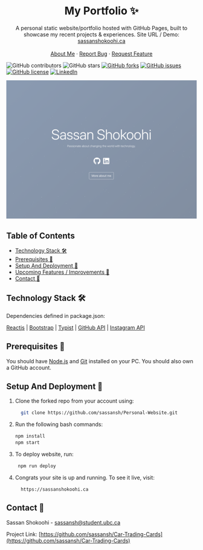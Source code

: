 <!-- PROJECT LOGO -->
<br />
<p align="center">
  <h1 align="center">My Portfolio ✨</h1>

  <p align="center">
    A personal static website/portfolio hosted with GitHub Pages, built to showcase my recent projects & experiences. Site URL / Demo: 
    <a href="https://sasssanshokoohi.ca">sassanshokoohi.ca</a>
    <br />
    <br />
    <a href="https://sassanshokoohi.ca">About Me</a>
    ·
    <a href="https://github.com/sassansh/Personal-Website/issues">Report Bug</a>
    ·
    <a href="https://github.com/sassansh/Personal-Website/issues">Request Feature</a>
  </p>
</p>

![GitHub contributors](https://img.shields.io/github/contributors/sassansh/Personal-Website?color=ffcc66&style=for-the-badge)
![GitHub stars](https://img.shields.io/github/stars/sassansh/Personal-Website?color=ffcc66&style=for-the-badge)
[![GitHub forks](https://img.shields.io/github/forks/sassansh/Personal-Website?style=for-the-badge)](https://github.com/hashirshoaeb/star_book/network)
[![GitHub issues](https://img.shields.io/github/issues/sassansh/Personal-Website?color=ffcc66&style=for-the-badge)](https://github.com/hashirshoaeb/star_book/issues)
[![GitHub license](https://img.shields.io/github/license/sassansh/Personal-Website?style=for-the-badge)](https://github.com/sassansh/Personal-Website/blob/master/LICENSE)
[![LinkedIn](https://img.shields.io/badge/-LinkedIn-black.svg?style=for-the-badge&logo=linkedin&colorB=555])](https://www.linkedin.com/in/sassanshokoohi/)

[![Site preview](/public/social-image.png)](https://sassanshokoohi.ca/)

## Table of Contents

- [Technology Stack 🛠️](#technology-stack-)
- [Prerequisites 🍪](#prerequisites-)
- [Setup And Deployment 🔧](#setup-and-deployment-)
- [Upcoming Features / Improvements 🔗](#upcoming-features-/-improvements-)
- [Contact 📧](#contact-)

## Technology Stack 🛠️

Dependencies defined in package.json:

[Reactjs](https://reactjs.org/)
| [Bootstrap](https://getbootstrap.com/)
| [Typist](https://github.com/jstejada/react-typist)
| [GitHub API](https://developer.github.com/v3/repos/)
| [Instagram API](https://www.instagram.com/developer/embedding/)

## Prerequisites 🍪

You should have [Node.js](https://nodejs.org/en/) and [Git](https://git-scm.com/) installed on your PC. You should also own a GitHub account.

## Setup And Deployment 🔧

1. Clone the forked repo from your account using:

   ```bash
     git clone https://github.com/sassansh/Personal-Website.git
   ```

2. Run the following bash commands:

   ```bash
   npm install
   npm start
   ```

3. To deploy website, run:

   ```bash
    npm run deploy
   ```

4. Congrats your site is up and running. To see it live, visit:

   ```https
     https://sassanshokoohi.ca
   ```

## Contact 📧

Sassan Shokoohi - sassansh@student.ubc.ca

Project Link: [https://github.com/sassansh/Car-Trading-Cards](https://github.com/sassansh/Car-Trading-Cards)

